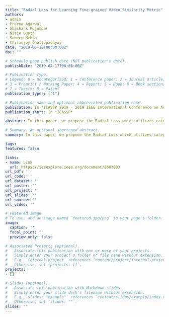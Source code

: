 ```yaml
---
title: "Radial Loss for Learning Fine-grained Video Similarity Metric"
authors:
- admin
- Prerna Agarwal
- Shashank Mujumdar
- Nitin Gupta
- Sameep Mehta
- Chiranjoy Chattopadhyay
date: "2019-05-12T00:00:00Z"
doi: ""

# Schedule page publish date (NOT publication's date).
publishDate: "2019-04-17T00:00:00Z"

# Publication type.
# Legend: 0 = Uncategorized; 1 = Conference paper; 2 = Journal article;
# 3 = Preprint / Working Paper; 4 = Report; 5 = Book; 6 = Book section;
# 7 = Thesis; 8 = Patent
publication_types: ["1"]

# Publication name and optional abbreviated publication name.
publication: In *ICASSP 2019 - 2019 IEEE International Conference on Acoustics, Speech and Signal Processing (ICASSP)*
publication_short: In *ICASSP*

abstract: In this paper, we propose the Radial Loss which utilizes category and sub-category labels to learn an order-preserving fine-grained video similarity metric. We propose an end-to-end quadlet-based Convolutional Neural Network (CNN) combined with Long Short-term Memory (LSTM) Unit to model video similarities by learning the pairwise distance relationships between samples in a quadlet generated using the category and sub-category labels. We showcase two novel applications of learning a video similarity metric - (i) fine-grained video retrieval, (ii) fine-grained event detection, along with simultaneous shot boundary detection, and correspondingly show promising results against those of the baselines on two new fine-grained video datasets.

# Summary. An optional shortened abstract.
summary: In this paper, we propose the Radial Loss which utilizes category and sub-category labels to learn an order-preserving fine-grained video similarity metric.

tags:
featured: false

links:
- name: Link
  url: https://ieeexplore.ieee.org/document/8683003
url_pdf: ''
url_code: ''
url_dataset: ''
url_poster: ''
url_project: ''
url_slides: ''
url_source: ''
url_video: ''

# Featured image
# To use, add an image named `featured.jpg/png` to your page's folder. 
image:
  caption: ''
  focal_point: ""
  preview_only: false

# Associated Projects (optional).
#   Associate this publication with one or more of your projects.
#   Simply enter your project's folder or file name without extension.
#   E.g. `internal-project` references `content/project/internal-project/index.md`.
#   Otherwise, set `projects: []`.
projects:
- []

# Slides (optional).
#   Associate this publication with Markdown slides.
#   Simply enter your slide deck's filename without extension.
#   E.g. `slides: "example"` references `content/slides/example/index.md`.
#   Otherwise, set `slides: ""`.
slides: ""
---
```



